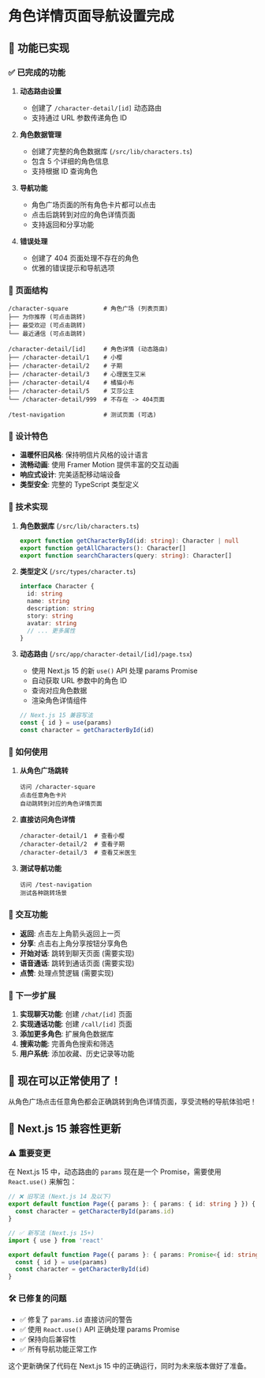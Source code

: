 # 角色详情页面导航设置完成

## 🎉 功能已实现

### ✅ 已完成的功能

1. **动态路由设置**
   - 创建了 `/character-detail/[id]` 动态路由
   - 支持通过 URL 参数传递角色 ID

2. **角色数据管理**
   - 创建了完整的角色数据库 (`/src/lib/characters.ts`)
   - 包含 5 个详细的角色信息
   - 支持根据 ID 查询角色

3. **导航功能**
   - 角色广场页面的所有角色卡片都可以点击
   - 点击后跳转到对应的角色详情页面
   - 支持返回和分享功能

4. **错误处理**
   - 创建了 404 页面处理不存在的角色
   - 优雅的错误提示和导航选项

### 📱 页面结构

```
/character-square          # 角色广场 (列表页面)
├── 为你推荐 (可点击跳转)
├── 最受欢迎 (可点击跳转)  
└── 最近通信 (可点击跳转)

/character-detail/[id]     # 角色详情 (动态路由)
├── /character-detail/1    # 小樱
├── /character-detail/2    # 子期
├── /character-detail/3    # 心理医生艾米
├── /character-detail/4    # 橘猫小布
├── /character-detail/5    # 艾莎公主
└── /character-detail/999  # 不存在 -> 404页面

/test-navigation           # 测试页面 (可选)
```

### 🎨 设计特色

- **温暖怀旧风格**: 保持明信片风格的设计语言
- **流畅动画**: 使用 Framer Motion 提供丰富的交互动画
- **响应式设计**: 完美适配移动端设备
- **类型安全**: 完整的 TypeScript 类型定义

### 🔧 技术实现

1. **角色数据库** (`/src/lib/characters.ts`)
   ```typescript
   export function getCharacterById(id: string): Character | null
   export function getAllCharacters(): Character[]
   export function searchCharacters(query: string): Character[]
   ```

2. **类型定义** (`/src/types/character.ts`)
   ```typescript
   interface Character {
     id: string
     name: string
     description: string
     story: string
     avatar: string
     // ... 更多属性
   }
   ```

3. **动态路由** (`/src/app/character-detail/[id]/page.tsx`)
   - 使用 Next.js 15 的新 `use()` API 处理 params Promise
   - 自动获取 URL 参数中的角色 ID
   - 查询对应角色数据
   - 渲染角色详情组件

   ```typescript
   // Next.js 15 兼容写法
   const { id } = use(params)
   const character = getCharacterById(id)
   ```

### 🚀 如何使用

1. **从角色广场跳转**
   ```
   访问 /character-square
   点击任意角色卡片
   自动跳转到对应的角色详情页面
   ```

2. **直接访问角色详情**
   ```
   /character-detail/1  # 查看小樱
   /character-detail/2  # 查看子期
   /character-detail/3  # 查看艾米医生
   ```

3. **测试导航功能**
   ```
   访问 /test-navigation
   测试各种跳转场景
   ```

### 🎯 交互功能

- **返回**: 点击左上角箭头返回上一页
- **分享**: 点击右上角分享按钮分享角色
- **开始对话**: 跳转到聊天页面 (需要实现)
- **语音通话**: 跳转到通话页面 (需要实现)
- **点赞**: 处理点赞逻辑 (需要实现)

### 📝 下一步扩展

1. **实现聊天功能**: 创建 `/chat/[id]` 页面
2. **实现通话功能**: 创建 `/call/[id]` 页面
3. **添加更多角色**: 扩展角色数据库
4. **搜索功能**: 完善角色搜索和筛选
5. **用户系统**: 添加收藏、历史记录等功能

## 🎊 现在可以正常使用了！

从角色广场点击任意角色都会正确跳转到角色详情页面，享受流畅的导航体验吧！

## 🔄 Next.js 15 兼容性更新

### ⚠️ 重要变更

在 Next.js 15 中，动态路由的 `params` 现在是一个 Promise，需要使用 `React.use()` 来解包：

```typescript
// ❌ 旧写法 (Next.js 14 及以下)
export default function Page({ params }: { params: { id: string } }) {
  const character = getCharacterById(params.id)
}

// ✅ 新写法 (Next.js 15+)
import { use } from 'react'

export default function Page({ params }: { params: Promise<{ id: string }> }) {
  const { id } = use(params)
  const character = getCharacterById(id)
}
```

### 🛠️ 已修复的问题

- ✅ 修复了 `params.id` 直接访问的警告
- ✅ 使用 `React.use()` API 正确处理 params Promise
- ✅ 保持向后兼容性
- ✅ 所有导航功能正常工作

这个更新确保了代码在 Next.js 15 中的正确运行，同时为未来版本做好了准备。